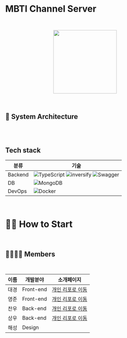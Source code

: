 # MBTI Channel Server

<br>

<p align="center">
  <img src="https://user-images.githubusercontent.com/37575974/182027708-f493614f-c029-4505-bac6-e019b8587ddf.png" height="200px" width="200px"/>
</p>

<br>

## **🏢 System Architecture**

<br>

<br>

## **Tech stack**

| 분류    | 기술                                                                                                                                                                                                                                                              |
| ------- | ----------------------------------------------------------------------------------------------------------------------------------------------------------------------------------------------------------------------------------------------------------------- |
| Backend | ![TypeScript](https://shields.io/badge/TypeScript-3178C6?logo=TypeScript&logoColor=FFF&style=flat-square) ![inversify](https://img.shields.io/badge/-inversify-000000?style=flat-square&logo=) ![Swagger](https://img.shields.io/badge/swagger-gray?logo=swagger) |
| DB      | ![MongoDB](https://img.shields.io/badge/Mysql-E6B91E?style=flat-square&logo=MySql&logoColor=white)                                                                                                                                                                |
| DevOps  | ![Docker](https://img.shields.io/badge/-Docker-000000?style=flat&logo=docker)                                                                                                                                                                                     |

<br>

# **🏃‍♂️ How to Start**

<br>

## **👨‍👨‍👧‍👦 Members**

<br>

| 이름 | 개발분야  | 소개페이지                                        |
| ---- | --------- | ------------------------------------------------- |
| 대경 | Front-end | [개인 리포로 이동](https://github.com/FaberJoo)   |
| 영준 | Front-end | [개인 리포로 이동](https://github.com/yjoonjang)  |
| 찬우 | Back-end  | [개인 리포로 이동](https://github.com/a-ryang)    |
| 상우 | Back-end  | [개인 리포로 이동](https://github.com/sktkddn777) |
| 해성 | Design    |                                                   |

